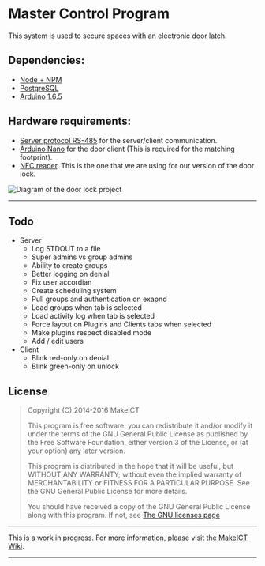 # Master Control Program 

This system is used to secure spaces with an electronic door latch.

## Dependencies:
* [Node + NPM](Node.js)
* [PostgreSQL](http://www.postgresql.org/)
* [Arduino 1.6.5](https://www.arduino.cc/)

## Hardware requirements: 
* [Server protocol RS-485](https://en.wikipedia.org/wiki/RS-485) for the server/client communication.
* [Arduino Nano](https://www.arduino.cc/) for the door client (This is required for the matching footprint).
* [NFC reader](https://www.adafruit.com/products/364). This is the one that we are using for our version of the door lock. 

![Diagram of the door lock project](https://cdn.rawgit.com/MakeICT/electronic-door/v2.0/functional-overview.svg)

* * *

## Todo
* Server
	* Log STDOUT to a file
	* Super admins vs group admins
	* Ability to create groups
	* Better logging on denial
	* Fix user accordian
	* Create scheduling system
	* Pull groups and authentication on exapnd
	* Load groups when tab is selected
	* Load activity log when tab is selected
	* Force layout on Plugins and Clients tabs when selected
	* Make plugins respect disabled mode
	* Add / edit users
* Client
	* Blink red-only on denial
	* Blink green-only on unlock

## License 

> Copyright (C) 2014-2016 MakeICT
> 
> This program is free software: you can redistribute it and/or modify it 
> under the terms of the GNU General Public License as published by the 
> Free Software Foundation, either version 3 of the License, or (at your 
> option) any later version.
> 
> This program is distributed in the hope that it will be useful, but 
> WITHOUT ANY WARRANTY; without even the implied warranty of 
> MERCHANTABILITY or FITNESS FOR A PARTICULAR PURPOSE.  See the GNU 
> General Public License for more details.
> 
> You should have received a copy of the GNU General Public License along 
> with this program.  If not, see [The GNU licenses page](http://www.gnu.org/licenses)
    
* * *

This is a work in progress. For more information, please visit the [MakeICT Wiki](http://makeict.org/wiki/index.php/Electronic_Door_Entry).

* * *
